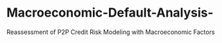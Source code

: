 # Macroeconomic-Default-Analysis-
Reassessment of P2P Credit Risk Modeling with Macroeconomic Factors
